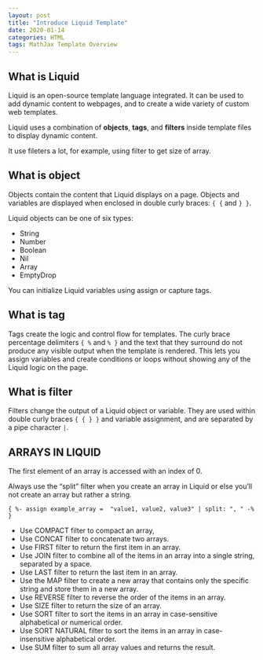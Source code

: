 ```yaml
---
layout: post
title: "Introduce Liquid Template"
date: 2020-01-14
categories: HTML
tags: MathJax Template Overview
---
```


## What is Liquid

Liquid is an open-source template language integrated. It can be used to add dynamic content to webpages, and to create a wide variety of custom web templates.

Liquid uses a combination of **objects**, **tags**, and **filters** inside template files to display dynamic content.

It use fileters a lot, for example, using filter to get size of array.

## What is object

Objects contain the content that Liquid displays on a page. Objects and variables are displayed when enclosed in double curly braces: `{ {` and `} }`.

Liquid objects can be one of six types:
- String
- Number
- Boolean
- Nil
- Array
- EmptyDrop

You can initialize Liquid variables using assign or capture tags.

## What is tag

Tags create the logic and control flow for templates. 
The curly brace percentage delimiters `{ %` and `% }` and the text that they surround do not produce any visible output when the template is rendered. 
This lets you assign variables and create conditions or loops without showing any of the Liquid logic on the page.

## What is filter

Filters change the output of a Liquid object or variable. 
They are used within double curly braces `{ { } }` and variable assignment, and are separated by a pipe character `|`.

## ARRAYS IN LIQUID

The first element of an array is accessed with an index of 0.

Always use the “split” filter when you create an array in Liquid or else you’ll not create an array but rather a string.

```
{ %- assign example_array =  "value1, value2, value3" | split: ", " -% }

```

- Use COMPACT filter to compact an array,
- Use CONCAT filter to concatenate two arrays.
- Use FIRST filter to return the first item in an array.
- Use JOIN filter to combine all of the items in an array into a single string, separated by a space.
- Use LAST filter to return the last item in an array.
- Use the MAP filter to create a new array that contains only the specific string and store them in a new array.
- Use REVERSE filter to reverse the order of the items in an array.
- Use SIZE filter to return the size of an array.
- Use SORT filter to sort the items in an array in case-sensitive alphabetical or numerical order.
- Use SORT NATURAL filter to sort the items in an array in case-insensitive alphabetical order.
- Use SUM filter to sum all array values and returns the result.

